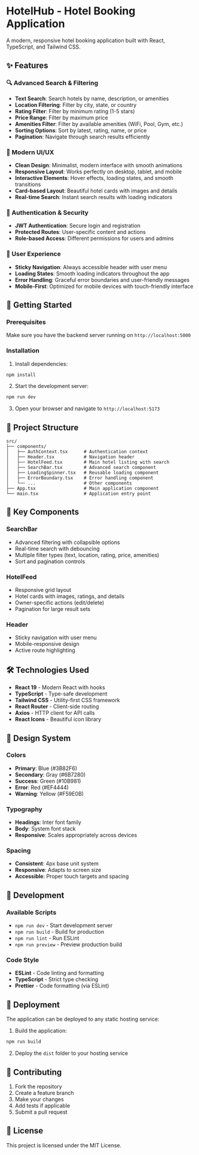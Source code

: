 # HotelHub - Hotel Booking Application

A modern, responsive hotel booking application built with React, TypeScript, and Tailwind CSS.

## ✨ Features

### 🔍 Advanced Search & Filtering
- **Text Search**: Search hotels by name, description, or amenities
- **Location Filtering**: Filter by city, state, or country
- **Rating Filter**: Filter by minimum rating (1-5 stars)
- **Price Range**: Filter by maximum price
- **Amenities Filter**: Filter by available amenities (WiFi, Pool, Gym, etc.)
- **Sorting Options**: Sort by latest, rating, name, or price
- **Pagination**: Navigate through search results efficiently

### 🎨 Modern UI/UX
- **Clean Design**: Minimalist, modern interface with smooth animations
- **Responsive Layout**: Works perfectly on desktop, tablet, and mobile
- **Interactive Elements**: Hover effects, loading states, and smooth transitions
- **Card-based Layout**: Beautiful hotel cards with images and details
- **Real-time Search**: Instant search results with loading indicators

### 🔐 Authentication & Security
- **JWT Authentication**: Secure login and registration
- **Protected Routes**: User-specific content and actions
- **Role-based Access**: Different permissions for users and admins

### 📱 User Experience
- **Sticky Navigation**: Always accessible header with user menu
- **Loading States**: Smooth loading indicators throughout the app
- **Error Handling**: Graceful error boundaries and user-friendly messages
- **Mobile-First**: Optimized for mobile devices with touch-friendly interface

## 🚀 Getting Started

### Prerequisites

Make sure you have the backend server running on `http://localhost:5000`

### Installation

1. Install dependencies:
```bash
npm install
```

2. Start the development server:
```bash
npm run dev
```

3. Open your browser and navigate to `http://localhost:5173`

## 📁 Project Structure

```
src/
├── components/
│   ├── AuthContext.tsx      # Authentication context
│   ├── Header.tsx           # Navigation header
│   ├── HotelFeed.tsx        # Main hotel listing with search
│   ├── SearchBar.tsx        # Advanced search component
│   ├── LoadingSpinner.tsx   # Reusable loading component
│   ├── ErrorBoundary.tsx    # Error handling component
│   └── ...                  # Other components
├── App.tsx                  # Main application component
└── main.tsx                 # Application entry point
```

## 🎯 Key Components

### SearchBar
- Advanced filtering with collapsible options
- Real-time search with debouncing
- Multiple filter types (text, location, rating, price, amenities)
- Sort and pagination controls

### HotelFeed
- Responsive grid layout
- Hotel cards with images, ratings, and details
- Owner-specific actions (edit/delete)
- Pagination for large result sets

### Header
- Sticky navigation with user menu
- Mobile-responsive design
- Active route highlighting

## 🛠️ Technologies Used

- **React 19** - Modern React with hooks
- **TypeScript** - Type-safe development
- **Tailwind CSS** - Utility-first CSS framework
- **React Router** - Client-side routing
- **Axios** - HTTP client for API calls
- **React Icons** - Beautiful icon library

## 🎨 Design System

### Colors
- **Primary**: Blue (#3B82F6)
- **Secondary**: Gray (#6B7280)
- **Success**: Green (#10B981)
- **Error**: Red (#EF4444)
- **Warning**: Yellow (#F59E0B)

### Typography
- **Headings**: Inter font family
- **Body**: System font stack
- **Responsive**: Scales appropriately across devices

### Spacing
- **Consistent**: 4px base unit system
- **Responsive**: Adapts to screen size
- **Accessible**: Proper touch targets and spacing

## 🔧 Development

### Available Scripts

- `npm run dev` - Start development server
- `npm run build` - Build for production
- `npm run lint` - Run ESLint
- `npm run preview` - Preview production build

### Code Style

- **ESLint** - Code linting and formatting
- **TypeScript** - Strict type checking
- **Prettier** - Code formatting (via ESLint)

## 🚀 Deployment

The application can be deployed to any static hosting service:

1. Build the application:
```bash
npm run build
```

2. Deploy the `dist` folder to your hosting service

## 🤝 Contributing

1. Fork the repository
2. Create a feature branch
3. Make your changes
4. Add tests if applicable
5. Submit a pull request

## 📄 License

This project is licensed under the MIT License.
